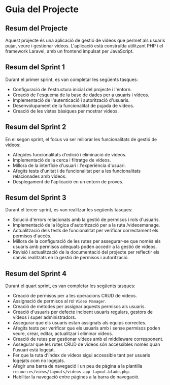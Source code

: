 # Guia del Projecte

## Resum del Projecte
Aquest projecte és una aplicació de gestió de vídeos que permet als usuaris pujar, veure i gestionar vídeos. L'aplicació està construïda utilitzant PHP i el framework Laravel, amb un frontend impulsat per JavaScript.

## Resum del Sprint 1
Durant el primer sprint, es van completar les següents tasques:
- Configuració de l'estructura inicial del projecte i l'entorn.
- Creació de l'esquema de la base de dades per a usuaris i vídeos.
- Implementació de l'autenticació i autorització d'usuaris.
- Desenvolupament de la funcionalitat de pujada de vídeos.
- Creació de les vistes bàsiques per mostrar vídeos.

## Resum del Sprint 2
En el segon sprint, el focus va ser millorar les funcionalitats de gestió de vídeos:
- Afegides funcionalitats d'edició i eliminació de vídeos.
- Implementació de la cerca i filtratge de vídeos.
- Millora de la interfície d'usuari i l'experiència d'usuari.
- Afegits tests d'unitat i de funcionalitat per a les funcionalitats relacionades amb vídeos.
- Desplegament de l'aplicació en un entorn de proves.

## Resum del Sprint 3
Durant el tercer sprint, es van realitzar les següents tasques:
- Solució d'errors relacionats amb la gestió de permisos i rols d'usuaris.
- Implementació de la lògica d'autorització per a la ruta /videosmanage.
- Actualització dels tests de funcionalitat per verificar correctament els permisos d'accés.
- Millora de la configuració de les rutes per assegurar-se que només els usuaris amb permisos adequats poden accedir a la gestió de vídeos.
- Revisió i actualització de la documentació del projecte per reflectir els canvis realitzats en la gestió de permisos i autorització.

## Resum del Sprint 4
Durant el quart sprint, es van completar les següents tasques:
- Creació de permisos per a les operacions CRUD de vídeos.
- Assignació de permisos al rol `Video Manager`.
- Creació de mètodes per assignar aquests permisos als usuaris.
- Creació d'usuaris per defecte incloent usuaris regulars, gestors de vídeos i super administradors.
- Assegurar que els usuaris estan assignats als equips correctes.
- Afegits tests per verificar que els usuaris amb i sense permisos poden veure, crear, editar, actualitzar i eliminar vídeos.
- Creació de rutes per gestionar vídeos amb el middleware corresponent.
- Assegurar que les rutes CRUD de vídeos són accessibles només quan l'usuari està logejat.
- Fer que la ruta d'índex de vídeos sigui accessible tant per usuaris logejats com no logejats.
- Afegir una barra de navegació i un peu de pàgina a la plantilla `resources/views/layouts/videos-app-layout.blade.php`.
- Habilitar la navegació entre pàgines a la barra de navegació.
